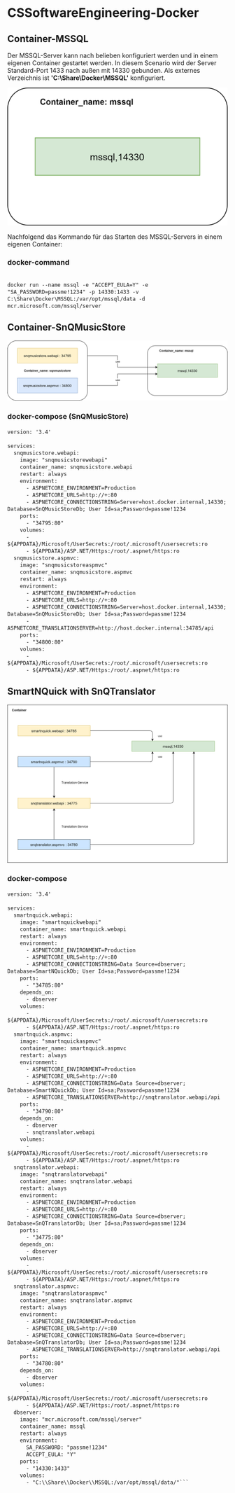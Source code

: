 # CSSoftwareEngineering-Docker

## Container-MSSQL

Der MSSQL-Server kann nach belieben konfiguriert werden und in einem eigenen Container gestartet werden. In diesem Scenario wird der Server Standard-Port 1433 nach außen mit 14330 gebunden. Als externes Verzeichnis ist **'C:\Share\Docker\MSSQL'** konfiguriert.

![ContainerSettings-Mssql](ContainerSettings-MSSQL.png)

Nachfolgend das Kommando für das Starten des MSSQL-Servers in einem eigenen Container:

### docker-command

```code

docker run --name mssql -e "ACCEPT_EULA=Y" -e "SA_PASSWORD=passme!1234" -p 14330:1433 -v C:\Share\Docker\MSSQL:/var/opt/mssql/data -d mcr.microsoft.com/mssql/server

```

## Container-SnQMusicStore

![ContainerStettings-SnQMusicStore](ContainerSettings-SnQMusicStore.png)

### docker-compose (SnQMusicStore)

```code
version: '3.4'

services:
  snqmusicstore.webapi:
    image: "snqmusicstorewebapi"
    container_name: snqmusicstore.webapi
    restart: always
    environment:
      - ASPNETCORE_ENVIRONMENT=Production
      - ASPNETCORE_URLS=http://+:80
      - ASPNETCORE_CONNECTIONSTRING=Server=host.docker.internal,14330; Database=SnQMusicStoreDb; User Id=sa;Password=passme!1234
    ports:
      - "34795:80"
    volumes:
      - ${APPDATA}/Microsoft/UserSecrets:/root/.microsoft/usersecrets:ro
      - ${APPDATA}/ASP.NET/Https:/root/.aspnet/https:ro
  snqmusicstore.aspmvc:
    image: "snqmusicstoreaspmvc"
    container_name: snqmusicstore.aspmvc
    restart: always
    environment:
      - ASPNETCORE_ENVIRONMENT=Production
      - ASPNETCORE_URLS=http://+:80
      - ASPNETCORE_CONNECTIONSTRING=Server=host.docker.internal,14330; Database=SnQMusicStoreDb; User Id=sa;Password=passme!1234
      - ASPNETCORE_TRANSLATIONSERVER=http://host.docker.internal:34785/api
    ports:
      - "34800:80"
    volumes:
      - ${APPDATA}/Microsoft/UserSecrets:/root/.microsoft/usersecrets:ro
      - ${APPDATA}/ASP.NET/Https:/root/.aspnet/https:ro
```




## SmartNQuick with SnQTranslator

![SmartNQuick](DockerComposeSmartNQuickWithTranslator.png)

### docker-compose

```code
version: '3.4'

services:
  smartnquick.webapi:
    image: "smartnquickwebapi"
    container_name: smartnquick.webapi
    restart: always
    environment:
      - ASPNETCORE_ENVIRONMENT=Production
      - ASPNETCORE_URLS=http://+:80
      - ASPNETCORE_CONNECTIONSTRING=Data Source=dbserver; Database=SmartNQuickDb; User Id=sa;Password=passme!1234
    ports:
      - "34785:80"
    depends_on:
      - dbserver
    volumes:
      - ${APPDATA}/Microsoft/UserSecrets:/root/.microsoft/usersecrets:ro
      - ${APPDATA}/ASP.NET/Https:/root/.aspnet/https:ro
  smartnquick.aspmvc:
    image: "smartnquickaspmvc"
    container_name: smartnquick.aspmvc
    restart: always
    environment:
      - ASPNETCORE_ENVIRONMENT=Production
      - ASPNETCORE_URLS=http://+:80
      - ASPNETCORE_CONNECTIONSTRING=Data Source=dbserver; Database=SmartNQuickDb; User Id=sa;Password=passme!1234
      - ASPNETCORE_TRANSLATIONSERVER=http://snqtranslator.webapi/api
    ports:
      - "34790:80"
    depends_on:
      - dbserver
      - snqtranslator.webapi
    volumes:
      - ${APPDATA}/Microsoft/UserSecrets:/root/.microsoft/usersecrets:ro
      - ${APPDATA}/ASP.NET/Https:/root/.aspnet/https:ro
  snqtranslator.webapi:
    image: "snqtranslatorwebapi"
    container_name: snqtranslator.webapi
    restart: always
    environment:
      - ASPNETCORE_ENVIRONMENT=Production
      - ASPNETCORE_URLS=http://+:80
      - ASPNETCORE_CONNECTIONSTRING=Data Source=dbserver; Database=SnQTranslatorDb; User Id=sa;Password=passme!1234
    ports:
      - "34775:80"
    depends_on:
      - dbserver
    volumes:
      - ${APPDATA}/Microsoft/UserSecrets:/root/.microsoft/usersecrets:ro
      - ${APPDATA}/ASP.NET/Https:/root/.aspnet/https:ro
  snqtranslator.aspmvc:
    image: "snqtranslatoraspmvc"
    container_name: snqtranslator.aspmvc
    restart: always
    environment:
      - ASPNETCORE_ENVIRONMENT=Production
      - ASPNETCORE_URLS=http://+:80
      - ASPNETCORE_CONNECTIONSTRING=Data Source=dbserver; Database=SnQTranslatorDb; User Id=sa;Password=passme!1234
      - ASPNETCORE_TRANSLATIONSERVER=http://snqtranslator.webapi/api
    ports:
      - "34780:80"
    depends_on:
      - dbserver
    volumes:
      - ${APPDATA}/Microsoft/UserSecrets:/root/.microsoft/usersecrets:ro
      - ${APPDATA}/ASP.NET/Https:/root/.aspnet/https:ro
  dbserver:
    image: "mcr.microsoft.com/mssql/server"
    container_name: mssql
    restart: always
    environment:
      SA_PASSWORD: "passme!1234"
      ACCEPT_EULA: "Y"
    ports:
      - "14330:1433"
    volumes:
      - "C:\\Share\\Docker\\MSSQL:/var/opt/mssql/data/"```